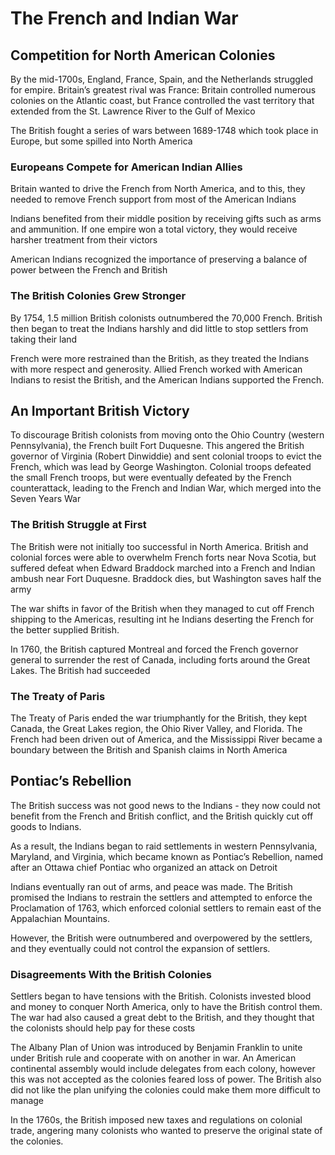 # The French and Indian War

## Competition for North American Colonies

By the mid-1700s, England, France, Spain, and the Netherlands struggled for empire. Britain’s greatest rival was France: Britain controlled numerous colonies on the Atlantic coast, but France controlled the vast territory that extended from the St. Lawrence River to the Gulf of Mexico

The British fought a series of wars between 1689-1748 which took place in Europe, but some spilled into North America

### Europeans Compete for American Indian Allies

Britain wanted to drive the French from North America, and to this, they needed to remove French support from most of the American Indians

Indians benefited from their middle position by receiving gifts such as arms and ammunition. If one empire won a total victory, they would receive harsher treatment from their victors

American Indians recognized the importance of preserving a balance of power between the French and British

### The British Colonies Grew Stronger

By 1754, 1.5 million British colonists outnumbered the 70,000 French. British then began to treat the Indians harshly and did little to stop settlers from taking their land

French were more restrained than the British, as they treated the Indians with more respect and generosity. Allied French worked with American Indians to resist the British, and the American Indians supported the French.

## An Important British Victory

To discourage British colonists from moving onto the Ohio Country (western Pennsylvania), the French built Fort Duquesne. This angered the British governor of Virginia (Robert Dinwiddie) and sent colonial troops to evict the French, which was lead by George Washington. Colonial troops defeated the small French troops, but were eventually defeated by the French counterattack, leading to the French and Indian War, which merged into the Seven Years War

### The British Struggle at First

The British were not initially too successful in North America. British and colonial forces were able to overwhelm French forts near Nova Scotia, but suffered defeat when Edward Braddock marched into a French and Indian ambush near Fort Duquesne. Braddock dies, but Washington saves half the army

The war shifts in favor of the British when they managed to cut off French shipping to the Americas, resulting int he Indians deserting the French for the better supplied British.

In 1760, the British captured Montreal and forced the French governor general to surrender the rest of Canada, including forts around the Great Lakes. The British had succeeded

### The Treaty of Paris

The Treaty of Paris ended the war triumphantly for the British, they kept Canada, the Great Lakes region, the Ohio River Valley, and Florida. The French had been driven out of America, and the Mississippi River became a boundary between the British and Spanish claims in North America

## Pontiac’s Rebellion

The British success was not good news to the Indians - they now could not benefit from the French and British conflict, and the British quickly cut off goods to Indians.

As a result, the Indians began to raid settlements in western Pennsylvania, Maryland, and Virginia, which became known as Pontiac’s Rebellion, named after an Ottawa chief Pontiac who organized an attack on Detroit

Indians eventually ran out of arms, and peace was made. The British promised the Indians to restrain the settlers and attempted to enforce the Proclamation of 1763, which enforced colonial settlers to remain east of the Appalachian Mountains.

However, the British were outnumbered and overpowered by the settlers, and they eventually could not control the expansion of settlers.

### Disagreements With the British Colonies

Settlers began to have tensions with the British. Colonists invested blood and money to conquer North America, only to have the British control them. The war had also caused a great debt to the British, and they thought that the colonists should help pay for these costs

The Albany Plan of Union was introduced by Benjamin Franklin to unite under British rule and cooperate with on another in war. An American continental assembly would include delegates from each colony, however this was not accepted as the colonies feared loss of power. The British also did not like the plan unifying the colonies could make them more difficult to manage

In the 1760s, the British imposed new taxes and regulations on colonial trade, angering many colonists who wanted to preserve the original state of the colonies.